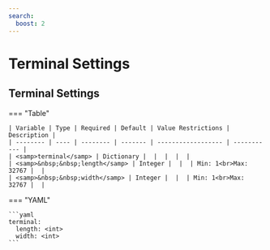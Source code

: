 ```yaml
---
search:
  boost: 2
---
```


# Terminal Settings
## Terminal Settings



=== "Table"

    | Variable | Type | Required | Default | Value Restrictions | Description |
    | -------- | ---- | -------- | ------- | ------------------ | ----------- |
    | <samp>terminal</samp> | Dictionary |  |  |  |  |
    | <samp>&nbsp;&nbsp;length</samp> | Integer |  |  | Min: 1<br>Max: 32767 |  |
    | <samp>&nbsp;&nbsp;width</samp> | Integer |  |  | Min: 1<br>Max: 32767 |  |

=== "YAML"

    ```yaml
    terminal:
      length: <int>
      width: <int>
    ```
